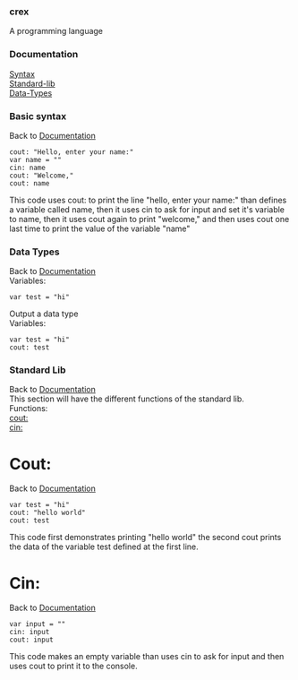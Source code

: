 ### crex
A programming language
### Documentation
[Syntax](https://github.com/shourdev/crex#basic-syntax) <br>
[Standard-lib](https://github.com/shourdev/crex#standard-lib) <br>
[Data-Types](https://github.com/shourdev/crex#data-types)
### Basic syntax
Back to [Documentation](https://github.com/shourdev/crex#documentation)
```
cout: "Hello, enter your name:"
var name = ""
cin: name
cout: "Welcome,"
cout: name
```
This code uses cout: to print the line "hello, enter your name:" than defines a variable called name, then it uses cin to ask for input and set it's variable to name, then it uses cout again to print "welcome," and then uses cout one last time to print the value of the variable "name"
### Data Types
Back to [Documentation](https://github.com/shourdev/crex#documentation) <br>
Variables:
```
var test = "hi"
```
Output a data type <br>
Variables:
```
var test = "hi"
cout: test
```

### Standard Lib
Back to [Documentation](https://github.com/shourdev/crex#documentation) <br>
This section will have the different functions of the standard lib. <br>
Functions: <br>
[cout:](https://github.com/shourdev/crex#cout) <br>
[cin:](https://github.com/shourdev/crex#cin)
# Cout:
Back to [Documentation](https://github.com/shourdev/crex#documentation)
```
var test = "hi"
cout: "hello world"
cout: test
```
This code first demonstrates printing "hello world" the second cout prints the data of the variable test defined at the first line.
# Cin:
Back to [Documentation](https://github.com/shourdev/crex#documentation)
```
var input = ""
cin: input
cout: input
```
This code makes an empty variable than uses cin to ask for input and then uses cout to print it to the console.
